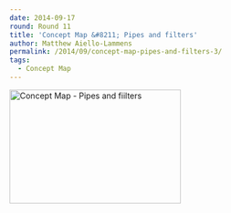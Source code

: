 ```yaml
---
date: 2014-09-17
round: Round 11
title: 'Concept Map &#8211; Pipes and filters'
author: Matthew Aiello-Lammens
permalink: /2014/09/concept-map-pipes-and-filters-3/
tags:
  - Concept Map
---
```

[<img class="alignnone size-medium wp-image-8811" alt="Concept Map - Pipes and fiilters" src="http://teaching.software-carpentry.org/wp-content/uploads/2014/09/Concept-Map-Pipes-and-fiilters-300x200.jpg" width="300" height="200" />][1]

 [1]: http://teaching.software-carpentry.org/wp-content/uploads/2014/09/Concept-Map-Pipes-and-fiilters.jpg
